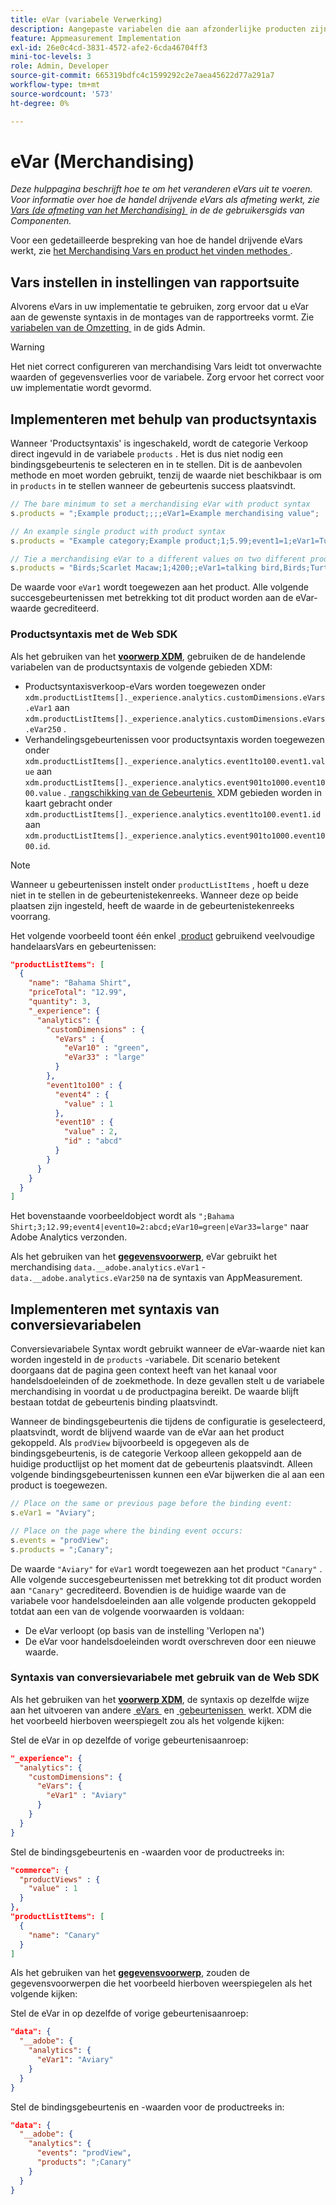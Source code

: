 ```yaml
---
title: eVar (variabele Verwerking)
description: Aangepaste variabelen die aan afzonderlijke producten zijn gekoppeld.
feature: Appmeasurement Implementation
exl-id: 26e0c4cd-3831-4572-afe2-6cda46704ff3
mini-toc-levels: 3
role: Admin, Developer
source-git-commit: 665319bdfc4c1599292c2e7aea45622d77a291a7
workflow-type: tm+mt
source-wordcount: '573'
ht-degree: 0%

---
```


# eVar (Merchandising)

*Deze hulppagina beschrijft hoe te om het veranderen eVars uit te voeren. Voor informatie over hoe de handel drijvende eVars als afmeting werkt, zie [&#x200B; Vars (de afmeting van het Merchandising) &#x200B;](/help/components/dimensions/evar-merchandising.md) in de de gebruikersgids van Componenten.*

Voor een gedetailleerde bespreking van hoe de handel drijvende eVars werkt, zie [&#x200B; het Merchandising Vars en product het vinden methodes &#x200B;](/help/admin/tools/manage-rs/edit-settings/conversion-var-admin/merchandising-evars.md).

## Vars instellen in instellingen van rapportsuite

Alvorens eVars in uw implementatie te gebruiken, zorg ervoor dat u eVar aan de gewenste syntaxis in de montages van de rapportreeks vormt. Zie [&#x200B; variabelen van de Omzetting &#x200B;](/help/admin/tools/manage-rs/edit-settings/conversion-var-admin/conversion-var-admin.md) in de gids Admin.

>[!WARNING]
>
>Het niet correct configureren van merchandising Vars leidt tot onverwachte waarden of gegevensverlies voor de variabele. Zorg ervoor het correct voor uw implementatie wordt gevormd.

## Implementeren met behulp van productsyntaxis

Wanneer &#39;Productsyntaxis&#39; is ingeschakeld, wordt de categorie Verkoop direct ingevuld in de variabele `products` . Het is dus niet nodig een bindingsgebeurtenis te selecteren en in te stellen. Dit is de aanbevolen methode en moet worden gebruikt, tenzij de waarde niet beschikbaar is om in `products` in te stellen wanneer de gebeurtenis success plaatsvindt.

```js
// The bare minimum to set a merchandising eVar with product syntax
s.products = ";Example product;;;;eVar1=Example merchandising value";

// An example single product with product syntax
s.products = "Example category;Example product;1;5.99;event1=1;eVar1=Turtles";

// Tie a merchandising eVar to a different values on two different products
s.products = "Birds;Scarlet Macaw;1;4200;;eVar1=talking bird,Birds;Turtle dove;2;550;;eVar1=love birds";
```

De waarde voor `eVar1` wordt toegewezen aan het product. Alle volgende succesgebeurtenissen met betrekking tot dit product worden aan de eVar-waarde gecrediteerd.

### Productsyntaxis met de Web SDK

Als het gebruiken van het [**voorwerp XDM**](/help/implement/aep-edge/xdm-var-mapping.md), gebruiken de de handelende variabelen van de productsyntaxis de volgende gebieden XDM:

* Productsyntaxisverkoop-eVars worden toegewezen onder `xdm.productListItems[]._experience.analytics.customDimensions.eVars.eVar1` aan `xdm.productListItems[]._experience.analytics.customDimensions.eVars.eVar250` .
* Verhandelingsgebeurtenissen voor productsyntaxis worden toegewezen onder `xdm.productListItems[]._experience.analytics.event1to100.event1.value` aan `xdm.productListItems[]._experience.analytics.event901to1000.event1000.value` . [&#x200B; rangschikking van de Gebeurtenis &#x200B;](events/event-serialization.md) XDM gebieden worden in kaart gebracht onder `xdm.productListItems[]._experience.analytics.event1to100.event1.id` aan `xdm.productListItems[]._experience.analytics.event901to1000.event1000.id`.

>[!NOTE]
>
>Wanneer u gebeurtenissen instelt onder `productListItems` , hoeft u deze niet in te stellen in de gebeurtenistekenreeks. Wanneer deze op beide plaatsen zijn ingesteld, heeft de waarde in de gebeurtenistekenreeks voorrang.

Het volgende voorbeeld toont één enkel [&#x200B; product &#x200B;](products.md) gebruikend veelvoudige handelaarsVars en gebeurtenissen:

```json
"productListItems": [
  {
    "name": "Bahama Shirt",
    "priceTotal": "12.99",
    "quantity": 3,
    "_experience": {
      "analytics": {
        "customDimensions" : {
          "eVars" : {
            "eVar10" : "green",
            "eVar33" : "large"
          }
        },
        "event1to100" : {
          "event4" : {
            "value" : 1
          },
          "event10" : {
            "value" : 2,
            "id" : "abcd"
          }
        }
      }
    }
  }
]
```

Het bovenstaande voorbeeldobject wordt als `";Bahama Shirt;3;12.99;event4|event10=2:abcd;eVar10=green|eVar33=large"` naar Adobe Analytics verzonden.

Als het gebruiken van het [**gegevensvoorwerp**](/help/implement/aep-edge/data-var-mapping.md), eVar gebruikt het merchandising `data.__adobe.analytics.eVar1` - `data.__adobe.analytics.eVar250` na de syntaxis van AppMeasurement.

## Implementeren met syntaxis van conversievariabelen

Conversievariabele Syntax wordt gebruikt wanneer de eVar-waarde niet kan worden ingesteld in de `products` -variabele. Dit scenario betekent doorgaans dat de pagina geen context heeft van het kanaal voor handelsdoeleinden of de zoekmethode. In deze gevallen stelt u de variabele merchandising in voordat u de productpagina bereikt. De waarde blijft bestaan totdat de gebeurtenis binding plaatsvindt.

Wanneer de bindingsgebeurtenis die tijdens de configuratie is geselecteerd, plaatsvindt, wordt de blijvend waarde van de eVar aan het product gekoppeld. Als `prodView` bijvoorbeeld is opgegeven als de bindingsgebeurtenis, is de categorie Verkoop alleen gekoppeld aan de huidige productlijst op het moment dat de gebeurtenis plaatsvindt. Alleen volgende bindingsgebeurtenissen kunnen een eVar bijwerken die al aan een product is toegewezen.

```js
// Place on the same or previous page before the binding event:
s.eVar1 = "Aviary";

// Place on the page where the binding event occurs:
s.events = "prodView";
s.products = ";Canary";
```

De waarde `"Aviary"` for `eVar1` wordt toegewezen aan het product `"Canary"` . Alle volgende succesgebeurtenissen met betrekking tot dit product worden aan `"Canary"` gecrediteerd. Bovendien is de huidige waarde van de variabele voor handelsdoeleinden aan alle volgende producten gekoppeld totdat aan een van de volgende voorwaarden is voldaan:

* De eVar verloopt (op basis van de instelling &#39;Verlopen na&#39;)
* De eVar voor handelsdoeleinden wordt overschreven door een nieuwe waarde.

### Syntaxis van conversievariabele met gebruik van de Web SDK

Als het gebruiken van het [**voorwerp XDM**](/help/implement/aep-edge/xdm-var-mapping.md), de syntaxis op dezelfde wijze aan het uitvoeren van andere [&#x200B; eVars &#x200B;](evar.md) en [&#x200B; gebeurtenissen &#x200B;](events/events-overview.md) werkt. XDM die het voorbeeld hierboven weerspiegelt zou als het volgende kijken:

Stel de eVar in op dezelfde of vorige gebeurtenisaanroep:

```json
"_experience": {
  "analytics": {
    "customDimensions": {
      "eVars": {
        "eVar1" : "Aviary"
      }
    }
  }
}
```

Stel de bindingsgebeurtenis en -waarden voor de productreeks in:

```json
"commerce": {
  "productViews" : {
    "value" : 1
  }
},
"productListItems": [
  {
    "name": "Canary"
  }
]
```

Als het gebruiken van het [**gegevensvoorwerp**](/help/implement/aep-edge/data-var-mapping.md), zouden de gegevensvoorwerpen die het voorbeeld hierboven weerspiegelen als het volgende kijken:

Stel de eVar in op dezelfde of vorige gebeurtenisaanroep:

```json
"data": {
  "__adobe": {
    "analytics": {
      "eVar1": "Aviary"
    }
  }
}
```

Stel de bindingsgebeurtenis en -waarden voor de productreeks in:

```json
"data": {
  "__adobe": {
    "analytics": {
      "events": "prodView",
      "products": ";Canary"
    }
  }
}
```
